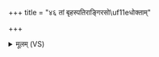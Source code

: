 +++
title = "४६ तां बृहस्पतिराङ्गिरसो\uf11eधोक्ताम्"

+++
<details><summary>मूलम् (VS)</summary>

तां बृह॒स्पति॑राङ्गिर॒सो᳡धो॒क्तां ब्रह्म॑ च॒ तप॑श्चाधोक्।
</details>